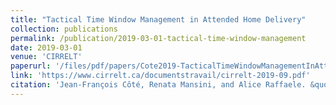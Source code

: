 ```yaml
---
title: "Tactical Time Window Management in Attended Home Delivery"
collection: publications
permalink: /publication/2019-03-01-tactical-time-window-management
date: 2019-03-01
venue: 'CIRRELT'
paperurl: '/files/pdf/papers/Cote2019-TacticalTimeWindowManagementInAttendedHomeDelivery.pdf'
link: 'https://www.cirrelt.ca/documentstravail/cirrelt-2019-09.pdf'
citation: 'Jean-François Côté, Renata Mansini, and Alice Raffaele. &quot;Tactical Time Window Management in Attended Home Delivery&quot;. CIRRELT Technical Report, 2019.'
---
```

